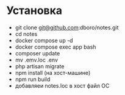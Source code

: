 # Установка

 - git clone git@github.com:dboro/notes.git
 - cd notes
 - docker compose up -d
 - docker compose exec app bash
 - composer update
 - mv .emv.loc .env
 - php artisan migrate
 - npm install (на хост-машине)
 - npm run build
 - добавляеи notes.loc в хост файл ОС
